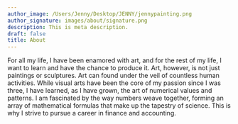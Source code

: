 ```yaml
---
author_image: /Users/Jenny/Desktop/JENNY/jennypainting.png
author_signature: images/about/signature.png
description: This is meta description.
draft: false
title: About
---
```


For all my life, I have been enamored with art, and for the rest of my life, I want to learn and have the chance to produce it. Art, however, is not just paintings or sculptures. Art can found under the veil of countless human activities. While visual arts have been the core of my passion since I was three, I have learned, as I have grown, the art of numerical values and patterns. I am fascinated by the way numbers weave together, forming an array of mathematical formulas that make up the tapestry of science. This is why I strive to pursue a career in finance and accounting. 